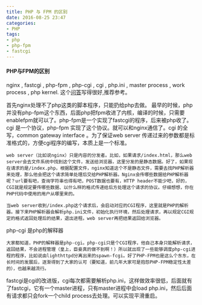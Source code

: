 ```yaml
---
title: PHP 与 FPM 的区别
date: 2016-08-25 23:47
categories:
- PHP
tags:
- php
- php-fpm
- fastcgi
---
```

#### PHP与FPM的区别

nginx , fastcgi , php-fpm , php-cgi , cgi , php.ini , master process , work process , php kernel.
这个[问答](https://segmentfault.com/q/1010000000256516)写得很好,推荐参考。

首先nginx处理不了php这类的脚本程序，只能扔给php去做。
最早的时候，php并没有php-fpm这个东西，后面php把fpm收进了内核，编译的时候，只需要enablefpm就可以了。php-fpm是一个实现了fastcgi的程序，后来被php收了。
cgi 是一个协议，php-fpm 实现了这个协议。就可以和nginx通信了。cgi 的全写，common gateway interface 。为了保证web server 传递过来的参数都是标准格式的，方便cgi程序的编写，本质上是一个标准。

    web server（比如说nginx）只是内容的分发者。比如，如果请求/index.html，那么web server会去文件系统中找到这个文件，发送给浏览器，这里分发的是静态数据。好了，如果现在请求的是/index.php，根据配置文件，nginx知道这个不是静态文件，需要去找PHP解析器来处理，那么他会把这个请求简单处理后交给PHP解析器。Nginx会传哪些数据给PHP解析器呢？url要有吧，查询字符串也得有吧，POST数据也要有，HTTP header不能少吧，好的，CGI就是规定要传哪些数据、以什么样的格式传递给后方处理这个请求的协议。仔细想想，你在PHP代码中使用的用户从哪里来的。

    当web server收到/index.php这个请求后，会启动对应的CGI程序，这里就是PHP的解析器。接下来PHP解析器会解析php.ini文件，初始化执行环境，然后处理请求，再以规定CGI规定的格式返回处理后的结果，退出进程。web server再把结果返回给浏览器。

php-cgi 是php的解释器

    大家都知道，PHP的解释器是php-cgi。php-cgi只是个CGI程序，他自己本身只能解析请求，返回结果，不会进程管理（皇上，臣妾真的做不到啊！）所以就出现了一些能够调度php-cgi进程的程序，比如说由lighthttpd分离出来的spawn-fcgi。好了PHP-FPM也是这么个东东，在长时间的发展后，逐渐得到了大家的认可（要知道，前几年大家可是抱怨PHP-FPM稳定性太差的），也越来越流行。

fastcgi是cgi的改进版，cgi每次都需要解析php.ini，这样做效率很低，后面就有了fastcgi，它有一个master进程，只有master进程中会load php.ini，然后后面有请求都只会fork一个child process去处理。可以实现平滑重启。


